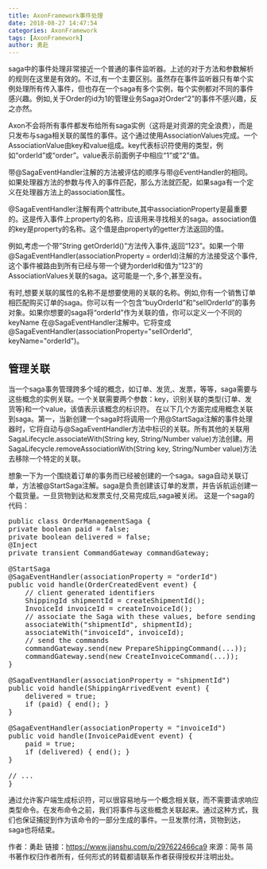 ```yaml
---
title: AxonFramework事件处理
date: 2018-08-27 14:47:54
categories: AxonFramework
tags: [AxonFramework]
author: 勇赴
---
```


saga中的事件处理非常接近一个普通的事件监听器。上述的对于方法和参数解析的规则在这里是有效的。不过,有一个主要区别。虽然存在事件监听器只有单个实例处理所有传入事件，但也存在一个saga有多个实例，每个实例都对不同的事件感兴趣。例如,关于Order的id为1的管理业务Saga对Order“2”的事件不感兴趣，反之亦然。

Axon不会将所有事件都发布给所有saga实例（这将是对资源的完全浪费），而是只发布与saga相关联的属性的事件。这个通过使用AssociationValues完成。一个AssociationValue由key和value组成。key代表标识符使用的类型，例如“orderId”或“order”。value表示前面例子中相应“1”或“2”值。

带@SagaEventHandler注解的方法被评估的顺序与带@EventHandler的相同。如果处理器方法的参数与传入的事件匹配，那么方法就匹配，如果saga有一个定义在处理器方法上的association属性。

@SagaEventHandler注解有两个attribute,其中associationProperty是最重要的。这是传入事件上property的名称，应该用来寻找相关的saga。association值的key是property的名称。这个值是由property的getter方法返回的值。

例如,考虑一个带”String getOrderId()”方法传入事件,返回“123”。如果一个带@SagaEventHandler(associationProperty = orderId)注解的方法接受这个事件,这个事件被路由到所有已经与带一个键为orderId和值为“123”的AssociationValues关联的saga。这可能是一个,多个,甚至没有。

有时,想要关联的属性的名称不是想要使用的关联的名称。例如,你有一个销售订单相匹配购买订单的saga。你可以有一个包含“buyOrderId”和“sellOrderId”的事务对象。如果你想要的saga将“orderId”作为关联的值，你可以定义一个不同的keyName 在@SagaEventHandler注解中。它将变成@SagaEventHandler(associationProperty="sellOrderId", keyName="orderId")。

## 管理关联
当一个saga事务管理跨多个域的概念，如订单、发货,、发票，等等，saga需要与这些概念的实例关联。一个关联需要两个参数：key，识别关联的类型(订单、发货等)和一个value，该值表示该概念的标识符。
在以下几个方面完成用概念关联到saga。第一，当新创建一个saga时将调用一个用@StartSaga注解的事件处理器时，它将自动与@SagaEventHandler方法中标识的关联。所有其他的关联用SagaLifecycle.associateWith(String key, String/Number value)方法创建。用SagaLifecycle.removeAssociationWith(String key, String/Number value)方法去移除一个特定的关联。

想象一下为一个围绕着订单的事务而已经被创建的一个saga。saga自动关联订单，方法被@StartSaga注解。saga是负责创建该订单的发票，并告诉航运创建一个载货量。一旦货物到达和发票支付,交易完成后,saga被关闭。
这是一个saga的代码：

<pre>
public class OrderManagementSaga {
private boolean paid = false;
private boolean delivered = false;
@Inject
private transient CommandGateway commandGateway;

@StartSaga
@SagaEventHandler(associationProperty = "orderId")
public void handle(OrderCreatedEvent event) {
    // client generated identifiers
    ShippingId shipmentId = createShipmentId();
    InvoiceId invoiceId = createInvoiceId();
    // associate the Saga with these values, before sending the commands
    associateWith("shipmentId", shipmentId);
    associateWith("invoiceId", invoiceId);
    // send the commands
    commandGateway.send(new PrepareShippingCommand(...));
    commandGateway.send(new CreateInvoiceCommand(...));
}

@SagaEventHandler(associationProperty = "shipmentId")
public void handle(ShippingArrivedEvent event) {
    delivered = true;
    if (paid) { end(); }
}

@SagaEventHandler(associationProperty = "invoiceId")
public void handle(InvoicePaidEvent event) {
    paid = true;
    if (delivered) { end(); }
}

// ...
}
</pre>
通过允许客户端生成标识符，可以很容易地与一个概念相关联，而不需要请求响应类型命令。在发布命令之前，我们将事件与这些概念关联起来。通过这种方式，我们也保证捕捉到作为该命令的一部分生成的事件。一旦发票付清，货物到达，saga也将结束。

作者：勇赴
链接：https://www.jianshu.com/p/297622466ca9
來源：简书
简书著作权归作者所有，任何形式的转载都请联系作者获得授权并注明出处。
